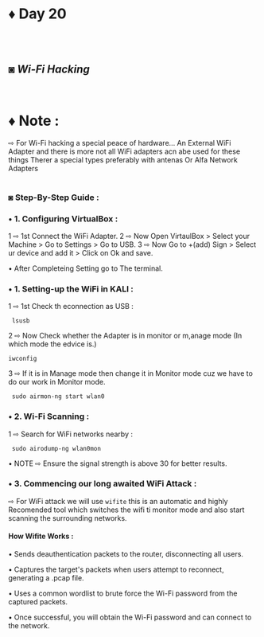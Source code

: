 # ♦ Day 20
</br>
</br>

## ◙ ***Wi-Fi Hacking***
 </br>
 
# ♦ Note : 
   ⇨ For Wi-Fi hacking a special peace of hardware... An External WiFi Adapter and there is more not all WiFi adapters acn abe used for these things Therer a special types preferably with antenas Or Alfa Network Adapters 
   </br>
   </br>
### ◙ Step-By-Step Guide :

### • 1. Configuring VirtualBox :

  1 ⇨ 1st Connect the WiFi Adapter.
  2 ⇨ Now Open VirtaulBox > Select your Machine > Go to Settings > Go to USB.
  3 ⇨ Now Go to +(add) Sign > Select ur device and add it > Click on Ok and save.

 • After Completeing Setting go to The terminal.

### • 1. Setting-up the WiFi in KALI :
    
  1 ⇨ 1st Check th econnection as USB :

     lsusb

  2 ⇨ Now Check whether the Adapter is in monitor or m,anage mode (In which mode the edvice is.)

    iwconfig

  3 ⇨ If it is in Manage mode then change it in Monitor mode cuz we have to do our work in Monitor mode.

     sudo airmon-ng start wlan0



### • 2. Wi-Fi Scanning :

 1 ⇨ Search for WiFi networks nearby :

     sudo airodump-ng wlan0mon
• NOTE ⇨ Ensure the signal strength is above 30 for better results.


### • 3. Commencing our long awaited WiFi Attack :
  
  ⇨ For WiFi attack we will use `wifite` this is an automatic and highly Recomended tool which switches the wifi ti monitor mode and also start scanning the surrounding networks.


#### How Wifite Works :

• Sends deauthentication packets to the router, disconnecting all users.

• Captures the target's packets when users attempt to reconnect, generating a .pcap file.

• Uses a common wordlist to brute force the Wi-Fi password from the captured packets.

• Once successful, you will obtain the Wi-Fi password and can connect to the network.
